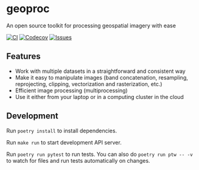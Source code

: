 # geoproc

An open source toolkit for processing geospatial imagery with ease

[![CI](https://github.com/munshkr/geoproc/actions/workflows/ci.yml/badge.svg)](https://github.com/munshkr/geoproc/actions/workflows/ci.yml)
[![Codecov](https://codecov.io/gh/munshkr/geoproc/branch/main/graph/badge.svg?token=OI1L05MO4Y)](https://codecov.io/gh/munshkr/geoproc)
[![Issues](https://img.shields.io/github/issues-closed/munshkr/geoproc)](https://github.com/munshkr/geoproc/issues)

## Features

* Work with multiple datasets in a straightforward and consistent way
* Make it easy to manipulate images (band concatenation, resampling,
  reprojecting, clipping, vectorization and rasterization, etc.)
* Efficient image processing (multiprocessing)
* Use it either from your laptop or in a computing cluster in the cloud

## Development

Run `poetry install` to install dependencies.

Run `make run` to start development API server.

Run `poetry run pytest` to run tests. You can also do `poetry run ptw -- -v` to
watch for files and run tests automatically on changes.
